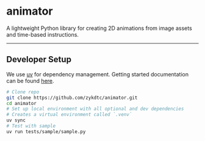 # animator

A lightweight Python library for creating 2D animations from image assets and time-based instructions.


---
## Developer Setup

We use [uv](https://docs.astral.sh/uv/) for dependency management.
Getting started documentation can be found [here](https://docs.astral.sh/uv/getting-started/).

```sh
# Clone repo
git clone https://github.com/zykdtc/animator.git
cd animator
# Set up local environment with all optional and dev dependencies
# Creates a virtual environment called `.venv`
uv sync
# Test with sample
uv run tests/sample/sample.py
```